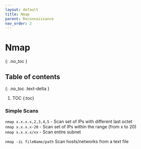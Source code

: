 ```yaml
---
layout: default
title: Nmap
parent: Reconnaissance
nav_order: 2
---
```




# Nmap
{: .no_toc }

## Table of contents
{: .no_toc .text-delta }

1. TOC
{:toc}


### Simple Scans
`nmap x.x.x.x,2,3,4,5` - Scan set of IPs with different last octet  
`nmap x.x.x.x-20` - Scan set of IPs within the range (from x to 20)  
`nmap x.x.x.x/xx` - Scan entire subnet  

`nmap -iL fileName/path`  Scan hosts/networks from a text file  





